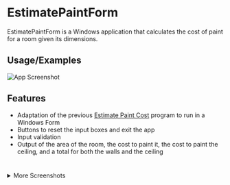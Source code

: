 # EstimatePaintForm

EstimatePaintForm is a Windows application that calculates the cost of paint for a room given its dimensions.

## Usage/Examples

![App Screenshot](EstimatePaintForm.jpg)

## Features
- Adaptation of the previous [Estimate Paint Cost](EstimatePaintCost) program to run in a Windows Form
- Buttons to reset the input boxes and exit the app
- Input validation
- Output of the area of the room, the cost to paint it, the cost to paint the ceiling, and a total for both the walls and the ceiling

#

<details>
 <summary>More Screenshots</summary>
 
![App Screenshot](InputTesting.jpg)

 </details>

